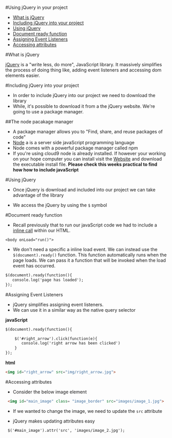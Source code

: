 #Using jQuery in your project 

- [What is jQuery](#what-is-jquery)
- [Including jQuery into your project](#including-jquery-into-your-project)  
- [Using jQuery](#using-jquery)
- [Document ready function](#document-ready-function)
- [Assigning Event Listeners](#assigning-event-listners)
- [Accessing attributes](#accessing-attributes)



#What is jQuery 

[jQuery](https://jquery.com/) is a "write less, do more", JavaScript library.  It massively simplifies the process of doing thing like, adding event listeners and accessing dom elements easier. 

 
#Including jQuery into your project 

- In order to include jQuery into our project we need to download the library 
- While, it's possible to download it from a the jQuery website. We're going to use a package manager. 

##The node pacakage manager

- A package manager allows you to "Find, share, and reuse packages of code"
- [Node](https://nodejs.org/en/) a is a server side javaScript programming language
- Node comes with a powerful package manager called npm 
- If you're using cloud9 node is already installed. If however your working on your hope computer you can install visit the [Website](https://nodejs.org/en/) and download the executable install file. **Please check this weeks practical to find how how to include javaScript**


#Using jQuery 

- Once jQuery is download and included into our project we can take advantage of the library

- We access the jQuery by using the `$` symbol

#Document ready function 

- Recall previously that to run our javaScript code we had to include a [inline call](https://github.com/joeappleton18/swd500/blob/master/live_course_git_hub/Sessions/session10.0/notes.md#running-javascript) within our HTML. 

```
<body onLoad="run()">
```

- We don't need a specific a inline load event. We can instead use the `$(document).ready()` function. This function automatically runs when the page loads. We can pass it a function that will be invoked when the load event has occurred. 

```html
$(document).ready(function(){
   console.log('page has loaded');
});


```


#Assigning Event Listeners 

- jQuery simplifies assigning event listeners. 
- We can use it in a similar way as the native query selector 

**javaScript**

```html
$(document).ready(function(){

    $('#right_arrow').click(function(e){
 	   console.log('right arrow has been clicked')
 	}   
});
```
 
 **html**
 
 ```html
 <img id="right_arrow" src="img/right_arrow.jpg">
 
 ```
 
 
#Accessing attributes 

- Consider the below image element

```html
 <img id="main_image" class= "image_border" src="images/image_1.jpg">

```

- If we wanted to change the image, we need to update the `src` attribute

- jQuery makes updating attributes easy 

```html
 $('#main_image').attr('src', 'images/image_2.jpg'); 

```

 
 
 